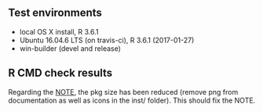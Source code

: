 ## Test environments
* local OS X install, R 3.6.1
* Ubuntu 16.04.6 LTS (on travis-ci), R 3.6.1 (2017-01-27)
* win-builder (devel and release)

## R CMD check results
Regarding the [NOTE](https://www.r-project.org/nosvn/R.check/r-patched-solaris-x86/shinyMobile-00check.html), the pkg size has been reduced (remove png from documentation as well as icons in the inst/ folder). This should fix the NOTE.
